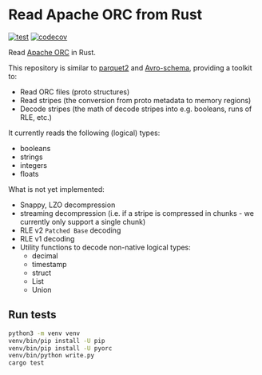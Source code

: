 # Read Apache ORC from Rust

[![test](https://github.com/DataEngineeringLabs/orc-format/actions/workflows/test.yml/badge.svg)](https://github.com/DataEngineeringLabs/orc-format/actions/workflows/test.yml)
[![codecov](https://codecov.io/gh/DataEngineeringLabs/orc-format/branch/main/graph/badge.svg?token=AgyTF60R3D)](https://codecov.io/gh/DataEngineeringLabs/orc-format)

Read [Apache ORC](https://orc.apache.org/) in Rust.

This repository is similar to [parquet2](https://github.com/jorgecarleitao/parquet2) and [Avro-schema](https://github.com/DataEngineeringLabs/avro-schema), providing a toolkit to:

* Read ORC files (proto structures)
* Read stripes (the conversion from proto metadata to memory regions)
* Decode stripes (the math of decode stripes into e.g. booleans, runs of RLE, etc.)

It currently reads the following (logical) types:

* booleans
* strings
* integers
* floats

What is not yet implemented:

* Snappy, LZO decompression
* streaming decompression (i.e. if a stripe is compressed in chunks - we currently only
  support a single chunk)
* RLE v2 `Patched Base` decoding
* RLE v1 decoding
* Utility functions to decode non-native logical types:
    * decimal
    * timestamp
    * struct
    * List
    * Union

## Run tests

```bash
python3 -m venv venv
venv/bin/pip install -U pip
venv/bin/pip install -U pyorc
venv/bin/python write.py
cargo test
```
